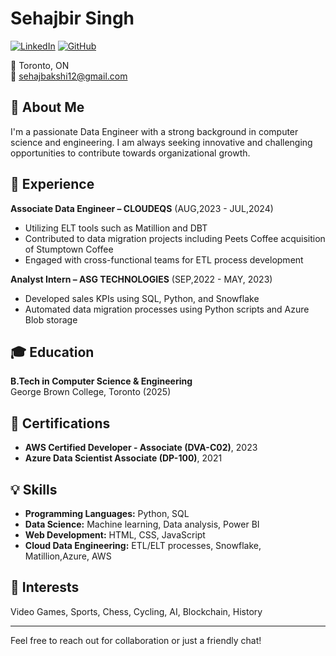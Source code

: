 # Sehajbir Singh

[![LinkedIn](https://img.shields.io/badge/LinkedIn-blue?style=flat-square&logo=linkedin&logoColor=white)](https://linkedin.com/in/sehajbir-singh-542b34207/)
[![GitHub](https://img.shields.io/badge/GitHub-black?style=flat-square&logo=github&logoColor=white)](https://github.com/Sehajbirsingh)

📍 Toronto, ON  
📧 [sehajbakshi12@gmail.com](mailto:sehajbakshi12@gmail.com)  

## 👋 About Me

I'm a passionate Data Engineer with a strong background in computer science and engineering. I am always seeking innovative and challenging opportunities to contribute towards organizational growth.

## 💼 Experience

**Associate Data Engineer – CLOUDEQS** (AUG,2023 - JUL,2024)  
- Utilizing ELT tools such as Matillion and DBT
- Contributed to data migration projects including Peets Coffee acquisition of Stumptown Coffee
- Engaged with cross-functional teams for ETL process development

**Analyst Intern – ASG TECHNOLOGIES** (SEP,2022 - MAY, 2023)  
- Developed sales KPIs using SQL, Python, and Snowflake
- Automated data migration processes using Python scripts and Azure Blob storage


## 🎓 Education

**B.Tech in Computer Science & Engineering**  
George Brown College, Toronto (2025)  

## 🏅 Certifications

- **AWS Certified Developer - Associate (DVA-C02)**, 2023
- **Azure Data Scientist Associate (DP-100)**, 2021

## 💡 Skills

- **Programming Languages:** Python, SQL
- **Data Science:** Machine learning, Data analysis, Power BI
- **Web Development:** HTML, CSS, JavaScript
- **Cloud Data Engineering:** ETL/ELT processes, Snowflake, Matillion,Azure, AWS

## 🎯 Interests

Video Games, Sports, Chess, Cycling, AI, Blockchain, History

---

Feel free to reach out for collaboration or just a friendly chat!


